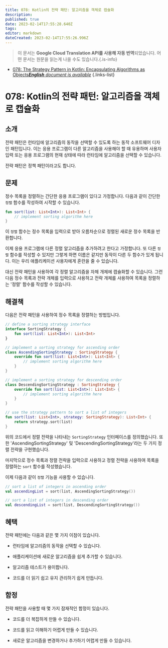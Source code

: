 ```yaml
---
title: 078: Kotlin의 전략 패턴: 알고리즘을 객체로 캡슐화
description: 
published: true
date: 2023-02-14T17:55:28.640Z
tags: 
editor: markdown
dateCreated: 2023-02-14T17:55:26.996Z
---
```


> 이 문서는 **Google Cloud Translation API를 사용해 자동 번역**되었습니다.
어떤 문서는 원문을 읽는게 나을 수도 있습니다.{.is-info}



- [078: The Strategy Pattern in Kotlin: Encapsulating Algorithms as Objects***English** document is available*](/en/Knowledge-base/Kotlin/Learning/078-the-strategy-pattern-in-kotlin-encapsulating-algorithms-as-objects)
{.links-list}


# 078: Kotlin의 전략 패턴: 알고리즘을 객체로 캡슐화

## 소개

전략 패턴은 런타임에 알고리즘의 동작을 선택할 수 있도록 하는 동작 소프트웨어 디자인 패턴입니다. 이는 응용 프로그램이 다른 알고리즘을 사용해야 할 때 유용하며 사용자 입력 또는 응용 프로그램의 현재 상태에 따라 런타임에 알고리즘을 선택할 수 있습니다.

전략 패턴은 정책 패턴이라고도 합니다.

## 문제

정수 목록을 정렬하는 간단한 응용 프로그램이 있다고 가정합니다. 다음과 같이 간단한 `정렬` 함수를 작성하여 시작할 수 있습니다.

```kotlin
fun sort(list: List<Int>): List<Int> {
    // implement sorting algorithm here
}
```

이 `정렬` 함수는 정수 목록을 입력으로 받아 오름차순으로 정렬된 새로운 정수 목록을 반환합니다.

이제 응용 프로그램에 다른 정렬 알고리즘을 추가하려고 한다고 가정합니다. 또 다른 `정렬` 함수를 작성할 수 있지만 그렇게 하면 이름은 같지만 동작이 다른 두 함수가 있게 됩니다. 이는 우리 애플리케이션 사용자에게 혼란을 줄 수 있습니다.

대신 전략 패턴을 사용하여 각 정렬 알고리즘을 자체 개체에 캡슐화할 수 있습니다. 그런 다음 정수 목록과 전략 개체를 입력으로 사용하고 전략 개체를 사용하여 목록을 정렬하는 '정렬' 함수를 작성할 수 있습니다.

## 해결책

다음은 전략 패턴을 사용하여 정수 목록을 정렬하는 방법입니다.

```kotlin
// define a sorting strategy interface
interface SortingStrategy {
    fun sort(list: List<Int>): List<Int>
}

// implement a sorting strategy for ascending order
class AscendingSortingStrategy : SortingStrategy {
    override fun sort(list: List<Int>): List<Int> {
        // implement sorting algorithm here
    }
}

// implement a sorting strategy for descending order
class DescendingSortingStrategy : SortingStrategy {
    override fun sort(list: List<Int>): List<Int> {
        // implement sorting algorithm here
    }
}

// use the strategy pattern to sort a list of integers
fun sort(list: List<Int>, strategy: SortingStrategy): List<Int> {
    return strategy.sort(list)
}
```

위의 코드에서 정렬 전략을 나타내는 `SortingStrategy` 인터페이스를 정의했습니다. 또한 'AscendingSortingStrategy' 및 'DescendingSortingStrategy'라는 두 가지 정렬 전략을 구현했습니다.

마지막으로 정수 목록과 정렬 전략을 입력으로 사용하고 정렬 전략을 사용하여 목록을 정렬하는 `sort` 함수를 작성했습니다.

이제 다음과 같이 `정렬` 기능을 사용할 수 있습니다.

```kotlin
// sort a list of integers in ascending order
val ascendingList = sort(list, AscendingSortingStrategy())

// sort a list of integers in descending order
val descendingList = sort(list, DescendingSortingStrategy())
```

## 혜택

전략 패턴에는 다음과 같은 몇 가지 이점이 있습니다.

- 런타임에 알고리즘의 동작을 선택할 수 있습니다.

- 애플리케이션에 새로운 알고리즘을 쉽게 추가할 수 있습니다.

- 알고리즘 테스트가 용이합니다.

- 코드를 더 읽기 쉽고 유지 관리하기 쉽게 만듭니다.

## 함정

전략 패턴을 사용할 때 몇 가지 잠재적인 함정이 있습니다.

- 코드를 더 복잡하게 만들 수 있습니다.

- 코드를 읽고 이해하기 어렵게 만들 수 있습니다.

- 새로운 알고리즘을 변경하거나 추가하기 어렵게 만들 수 있습니다.